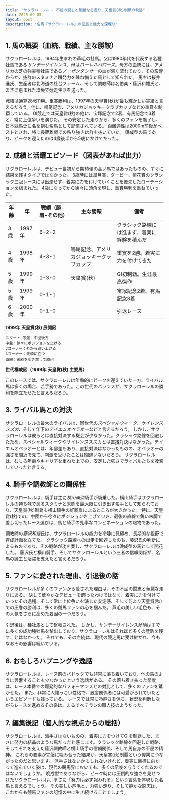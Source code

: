 ```yaml
---
title: "サクラローレル - 不屈の闘志と華麗なる走り、天皇賞(秋)制覇の軌跡"
date: 2025-09-05
layout: post
description: "名馬『サクラローレル』の伝説と魅力を深堀り"
---
```


## 1. 馬の概要（血統、戦績、主な勝鞍）

サクラローレルは、1994年生まれの芦毛の牡馬。父は1980年代を代表する名種牡馬である*サンデーサイレンス*、母は*ローレルバローズ*。母方の血統には、アメリカの芝の強豪種牡馬である*ノーザンダンサー*の血が濃く流れており、その影響からか、抜群のスタミナと瞬発力を兼ね備えた馬として知られた。  馬主は桜井進氏、生産者は北海道の社台ファーム、そして調教師は名伯楽・藤沢和雄氏と、まさに恵まれた環境で競走生活を送った。

戦績は通算28戦11勝。重賞勝利は、1997年の天皇賞(秋)が最も輝かしい実績と言えるだろう。他に、鳴尾記念、アメリカジョッキークラブカップなどの重賞を制覇している。  GI競走では天皇賞(秋)の他に、宝塚記念で2着、有馬記念で3着と、常に上位争いを演じた。  その安定した走りから、多くのファンを魅了し、日本競馬史に名を刻む名馬として記憶されている。  距離適性は2000m前後がベストとされ、特に長距離戦での粘り強さは群を抜いていた。  晩成型の馬であり、ピークを迎えたのは4歳後半から5歳にかけてだった。


## 2. 成績と活躍エピソード（図表があれば出力）

サクラローレルは、デビュー当初から期待値の高い馬ではあったものの、すぐに結果を残すタイプではなかった。  3歳時には皐月賞、ダービー、菊花賞のクラシック三冠レースには出走せず、着実に力を付けていくことを優先したローテーションを組まれた。  4歳になってから徐々に頭角を現し、重賞勝利を重ねていった。

| 年齢 | 年 | 戦績（勝-着-その他） | 主な勝鞍 | 備考 |
|---|---|---|---|---|
| 3歳 | 1997年 | 6-2-2 |  |  クラシック路線には進まず、着実に経験を積んだ |
| 4歳 | 1998年 | 4-3-1 | 鳴尾記念、アメリカジョッキークラブカップ | 重賞を2勝。着実に力を付けてきた |
| 5歳 | 1999年 | 1-3-0 | 天皇賞(秋) |  GI初制覇。生涯最高傑作 |
| 5歳 | 1999年 | 0-1-1 |  | 宝塚記念2着、有馬記念3着 |
| 6歳 | 2000年 | 0-1-0 |  |  引退レース |


**1999年 天皇賞(秋) 展開図**

```
スタート→序盤：中団後方
中盤：徐々にポジションを上げる
3コーナー：外から追い上げる
4コーナー：先頭に立つ
直線：後続を突き放して勝利
```

**世代構成図（1999年 天皇賞(秋) 主要馬）**

このレースでは、サクラローレルは年齢的にピークを迎えていた一方、ライバル馬は多くの場合、若手勢であった。この世代のバランスが、サクラローレルの勝利を際立たせたと言えるだろう。


## 3. ライバル馬との対決

サクラローレルの最大のライバルは、同世代の*スペシャルウィーク*、*サイレンススズカ*、そして年下の*テイエムオペラオー*などと言えるだろう。  しかし、サクラローレルは彼らとは直接対決する機会が少なかった。クラシック路線を回避したため、スペシャルウィークやサイレンススズカとは直接対決はなかった。テイエムオペラオーとは、年齢差もあり、直接対決はなかったものの、オペラオーの強さを間近で見て、刺激を受けたことは間違いないだろう。  サクラローレルは、むしろ年齢やキャリアを重ねた上での、安定した強さでライバルたちを凌駕していったと言える。


## 4. 騎手や調教師との関係性

サクラローレルは、騎手は主に*横山典弘*騎手が騎乗した。横山騎手はサクラローレルの持ち味であるスタミナと末脚を最大限に引き出す名手として知られており、天皇賞(秋)制覇も横山騎手の好騎乗によるところが大きかった。  特に、天皇賞(秋)での、中団から徐々にポジションを上げていき、最後の直線で鋭い末脚で差し切ったレース運びは、馬と騎手の見事なコンビネーションの賜物であった。

調教師の*藤沢和雄*氏は、サクラローレルの能力を冷静に見極め、長期的な視野で育成計画を立てた。  クラシック路線への出走を回避したのも、藤沢氏の判断によるものであり、その戦略が功を奏し、サクラローレルは晩成型の馬として開花した。  藤沢氏と横山騎手、そしてサクラローレルという三者の信頼関係が、名馬の誕生と活躍を支えたと言えるだろう。


## 5. ファンに愛された理由、引退後の話

サクラローレルが多くのファンから愛された理由は、その不屈の闘志と華麗な走りにある。  決して華やかなデビューを飾ったわけではなく、着実に力を付けていったその過程、そして常に上位争いを演じた安定感、そして何より天皇賞(秋)での圧巻の勝利は、多くの競馬ファンの心を掴んだ。  芦毛の美しい毛色も、その人気をさらに高めた要因の一つだろう。

引退後は、種牡馬として繋養された。  しかし、サンデーサイレンス産駒はすでに多くの成功種牡馬を輩出しており、サクラローレルはそれほど多くの産駒を残すことはなかった。  それでも、その血統は、現代の競走馬に受け継がれ、今もなおその影響は続いている。


## 6. おもしろハプニングや逸話

サクラローレルは、レース前のパドックでも非常に落ち着いており、他の馬のように興奮することも少なかったという逸話がある。  その落ち着き払った態度は、レース本番での爆発的なパフォーマンスとの対比として、多くのファンを驚かせた。  また、非常に人懐っこい性格で、厩舎関係者には可愛がられていたというエピソードも残っている。  レースでは常に冷静さを保ち、状況を判断しながらレースを進めるその姿は、まるでベテランの職人技のようだった。


## 7. 編集後記（個人的な視点からの総括）

サクラローレルは、派手さはないものの、着実に力をつけてGIを制覇した、まさに努力の結晶のような馬だったと感じます。クラシック路線を回避した戦略、そしてそれを支えた藤沢調教師と横山騎手の信頼関係、そして馬自身の不屈の精神。  これらの要素が完璧に噛み合った結果が、天皇賞(秋)制覇という偉業につながったのだと思います。  派手さはないかもしれないけれど、着実に目標に向かって進んでいく姿は、現代の競馬界においても、多くの示唆を与えてくれるのではないでしょうか。  晩成型でありながら、ピーク時には圧倒的な強さを見せつけたサクラローレルは、まさに「努力は必ず報われる」という言葉を体現した名馬と言えるでしょう。  その美しい芦毛と、力強い走り、そして静かな闘志は、これからも競馬ファンの記憶の中に生き続けることでしょう。
